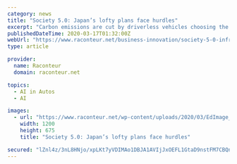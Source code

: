 ```yaml
---
category: news
title: "Society 5.0: Japan’s lofty plans face hurdles"
excerpt: "Carbon emissions are cut by driverless vehicles choosing the shortest route home. Robots take care of the elderly, using body sensors to flag up if additional human help is needed. Artificial intelligence (AI) will sift your online history and health records to build you the perfect itinerary for a city break, for example, tailored just so to ..."
publishedDateTime: 2020-03-17T01:32:00Z
webUrl: "https://www.raconteur.net/business-innovation/society-5-0-infrastructure"
type: article

provider:
  name: Raconteur
  domain: raconteur.net

topics:
  - AI in Autos
  - AI

images:
  - url: "https://www.raconteur.net/wp-content/uploads/2020/03/EdImage_p3.jpg"
    width: 1200
    height: 675
    title: "Society 5.0: Japan’s lofty plans face hurdles"

secured: "lZnl4z/3nL8HNjo/xpLKt7yVDIMAo1DBJA1AVIjJxOEFL1GtaD9nstFM7CBQnrhzwvt8sibAnWYtO8f5rDDl0FmIdWppeCYD/YevCtLTeuNjYYcmcC9PkBc0mhIk7VL07BfosX9faBrWWaG1C/cjI4ml1J132FnkdcvxFdy2jBUrc5/nZW5VGViWiOsjwZ7nxVIdSAbH5/HTt9Xb/pA7pRy6vYXijudyE7Fe0KEYD6hOMlLbRFS7lRAxExLK8LtN0zlQlsgjQeaGGckWmHG7kOUqMDEcmdocR3tuWZRQPQQdN1EpzGYi5n0TmXVOTcAI;3Omn4xGcnf2dMx0u6iX1pQ=="
---
```



